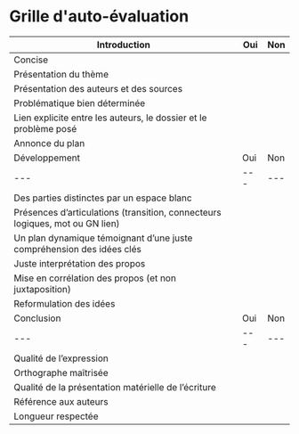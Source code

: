 # Grille d'auto-évaluation
| Introduction | Oui | Non |
| --- | --- | --- |
| Concise | | |
| Présentation du thème | | |
| Présentation des auteurs et des sources | | |
| Problématique bien déterminée | | |
| Lien explicite entre les auteurs, le dossier et le problème posé | | |
| Annonce du plan | | |
| Développement | Oui | Non |
| --- | --- | --- |
| Des parties distinctes par un espace blanc | | |
| Présences d’articulations (transition, connecteurs logiques, mot ou GN lien) | | |
| Un plan dynamique témoignant d’une juste compréhension des idées clés | | |
| Juste interprétation des propos | | |
| Mise en corrélation des propos (et non juxtaposition) | | |
| Reformulation des idées | | |
| Conclusion | Oui | Non |
| --- | --- | --- |
| Qualité de l’expression | | |
| Orthographe maîtrisée | | |
| Qualité de la présentation matérielle de l’écriture | | |
| Référence aux auteurs | | |
| Longueur respectée | | |

